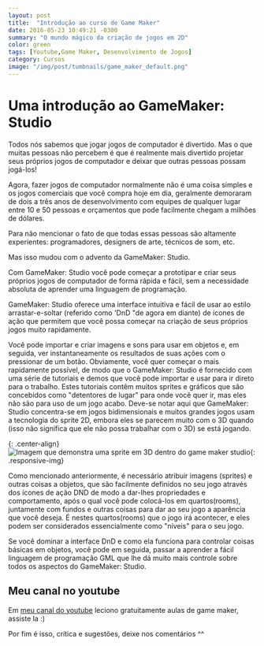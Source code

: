 ```yaml
---
layout: post
title:  "Introdução ao curso de Game Maker"
date: 2016-05-23 10:49:21 -0300
summary: "O mundo mágico da criação de jogos em 2D"
color: green
tags: [Youtube,Game Maker, Desenvolvimento de Jogos]
category: Cursos
image: "/img/post/tumbnails/game_maker_default.png"
---
```


# Uma introdução ao GameMaker: Studio

Todos nós sabemos que jogar jogos de computador é divertido. Mas o que muitas pessoas não percebem é que 
é realmente mais divertido projetar seus próprios jogos de computador e deixar que outras pessoas possam jogá-los!

Agora, fazer jogos de computador normalmente não é uma coisa simples e os jogos comerciais que você compra hoje
em dia, geralmente demoraram de dois a três anos de desenvolvimento com equipes
de qualquer lugar entre 10 e 50 pessoas e orçamentos que pode facilmente chegam a milhões de dólares.

Para não mencionar o fato de que todas essas pessoas são altamente experientes: programadores, designers de arte,
técnicos de som, etc.

Mas isso mudou com o advento da GameMaker: Studio. 

Com GameMaker: Studio você pode começar a prototipar e criar seus próprios jogos de computador de
forma rápida e fácil, sem a necessidade absoluta de aprender uma linguagem de programação.

GameMaker: Studio oferece uma interface intuitiva e fácil de usar ao estilo arrastar-e-soltar (referido como 'DnD "de agora em diante) 
de ícones de ação que permitem que você possa começar na criação de seus próprios jogos muito rapidamente. 

Você pode importar e criar imagens e sons para usar em objetos e, em seguida, ver instantaneamente os resultados
de suas ações com o pressionar de um botão. Obviamente, você quer começar o mais rapidamente possível, 
de modo que o GameMaker: Studio é fornecido com uma série de tutoriais e demos que você pode importar e usar
para ir direto para o trabalho. Estes tutoriais contêm muitos sprites e gráficos que são concebidos como 
"detentores de lugar" para onde você quer ir, mas eles não são para uso de um jogo acabo.
Deve-se notar aqui que GameMaker: Studio concentra-se em jogos bidimensionais e muitos grandes jogos 
usam a tecnologia do sprite 2D, embora eles se parecem muito com o 3D quando 
(isso não significa que ele não possa trabalhar com o 3D) se está jogando.

{: .center-align}
![Imagem que demonstra uma sprite em 3D dentro do game maker studio]({{base.url}}/img/post/game_maker/introducao_gratuita_ao_game_maker_studio.png){: .responsive-img}

Como mencionado anteriormente, é necessário atribuir imagens (sprites) e outras coisas a objetos, que são facilmente definidos no seu jogo através dos 
ícones de ação DND de modo a dar-lhes propriedades e comportamento, após o qual você pode colocá-los em quartos(rooms),
juntamente com fundos e outras coisas para dar ao seu jogo a aparência que você deseja. 
É nestes quartos(rooms) que o jogo irá acontecer, e eles podem ser considerados essencialmente como "níveis" para o seu jogo. 

Se você dominar a interface DnD e como ela funciona para controlar coisas básicas em objetos, você pode em seguida, passar a aprender a fácil linguagem de programação GML
que lhe dá muito mais controle sobre todos os aspectos do GameMaker: Studio.

## Meu canal no youtube

Em [meu canal do youtube](http://youtube.com/packtudo) leciono gratuitamente aulas de game maker, assiste la :)

Por fim é isso, crítica e sugestões, deixe nos comentários ^^